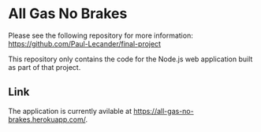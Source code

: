 # All Gas No Brakes

Please see the following repository for more information: https://github.com/Paul-Lecander/final-project

This repository only contains the code for the Node.js web application built as part of that project.

## Link
The application is currently avilable at https://all-gas-no-brakes.herokuapp.com/.
